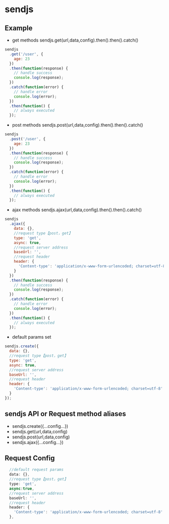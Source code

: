 # sendjs

## Example

* get methods sendjs.get(url,data,config).then().then().catch()

```js
sendjs
  .get('/user', {
    age: 23
  })
  .then(function(response) {
    // handle success
    console.log(response);
  })
  .catch(function(error) {
    // handle error
    console.log(error);
  })
  .then(function() {
    // always executed
  });
```

* post methods sendjs.post(url,data,config).then().then().catch()

```js
sendjs
  .post('/user', {
    age: 23
  })
  .then(function(response) {
    // handle success
    console.log(response);
  })
  .catch(function(error) {
    // handle error
    console.log(error);
  })
  .then(function() {
    // always executed
  });
```

* ajax methods sendjs.ajax(url,data,config).then().then().catch()

```js
sendjs
  .ajax({
    data: {},
    //request type【post，get】
    type: 'get',
    async: true,
    //request server address
    baseUrl: '',
    //request header
    header: {
      'Content-type': 'application/x-www-form-urlencoded; charset=utf-8'
    }
  })
  .then(function(response) {
    // handle success
    console.log(response);
  })
  .catch(function(error) {
    // handle error
    console.log(error);
  })
  .then(function() {
    // always executed
  });
```

* default params set

```js
sendjs.create({
  data: {},
  //request type【post，get】
  type: 'get',
  async: true,
  //request server address
  baseUrl: '',
  //request header
  header: {
    'Content-type': 'application/x-www-form-urlencoded; charset=utf-8'
  }
});
```

## sendjs API or Request method aliases
* sendjs.create({...config...})
* sendjs.get(url,data,config)
* sendjs.post(url,data,config)
* sendjs.ajax({...config...})

## Request Config
```js
  //default request params
  data: {},
  //request type【post，get】
  type: 'get',
  async:true,
  //request server address
  baseUrl: '',
  //request header
  header: {
    'Content-type': 'application/x-www-form-urlencoded; charset=utf-8'
  },
```
